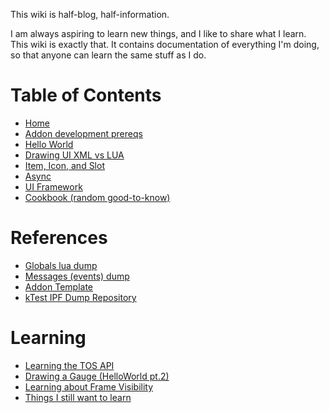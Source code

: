 This wiki is half-blog, half-information.

I am always aspiring to learn new things, and I like to share what I learn. This wiki is exactly that. It contains documentation of everything I'm doing, so that anyone can learn the same stuff as I do.

# Table of Contents
* [Home](https://github.com/meldavy/ipf-documentation/wiki)
* [Addon development prereqs](https://github.com/meldavy/ipf-documentation/wiki/Addon-Development-Prerequisites-and-Setup)
* [Hello World](https://github.com/meldavy/ipf-documentation/wiki/A-Slightly-Complicated-%22Hello-World%22)
* [Drawing UI XML vs LUA](https://github.com/meldavy/ipf-documentation/wiki/Drawing-UI-XML-vs-LUA)
* [Item, Icon, and Slot](https://github.com/meldavy/ipf-documentation/wiki/Item,-Icon,-and-Slot)
* [Async](https://github.com/meldavy/ipf-documentation/wiki/Async-Logic)
* [UI Framework](https://github.com/meldavy/ipf-documentation/wiki/UI-Framework)
* [Cookbook (random good-to-know)](https://github.com/meldavy/ipf-documentation/wiki/Cookbook)

# References
* [Globals lua dump](https://github.com/meldavy/ipf-documentation/wiki/Tree-of-Savior-lua-Global-dump)
* [Messages (events) dump](https://github.com/meldavy/ipf-documentation/wiki/Message-(Event)-dump)
* [Addon Template](https://github.com/meldavy/tos-addons/tree/main/template)
* [kTest IPF Dump Repository](https://github.com/meldavy/tos-ipf)

# Learning
* [Learning the TOS API](https://github.com/meldavy/ipf-documentation/wiki/Learning-the-TOS-API)
* [Drawing a Gauge (HelloWorld pt.2)](https://github.com/meldavy/ipf-documentation/wiki/Learning-How-To-Draw-a-Gauge)
* [Learning about Frame Visibility](https://github.com/meldavy/ipf-documentation/wiki/Understanding-Frame-Visibility)
* [Things I still want to learn](https://github.com/meldavy/ipf-documentation/wiki/Things-to-still-learn)
